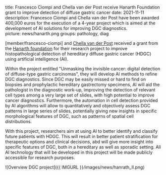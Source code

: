title: Francesco Ciompi and Chella van der Post receive Hanarth Foundation grant to improve detection of diffuse gastric cancer
date: 2021-11-11
description: Francesco Ciompi and Chella van der Post have been awarded 400,000 euros for the execution of a 4-year project which is aimed at the development of AI solutions for improving DGC diagnostics.  
picture: news/hanarth.png
groups: pathology, diag

[member/francesco-ciompi] and [Chella van der Post](https://www.radboudumc.nl/personen/chella-van-der-post) received a grant from the [Hanarth foundation](https://www.hanarthfonds.nl/) for their research project to improve histopathological detection of hereditary diffuse gastric cancer (HDGC) using artificial intelligence (AI). 

Within the project entitled "Unmasking the invisible cancer: digital detection of diffuse-type gastric carcinomas", they will develop AI methods to refine DGC diagnostics. Since DGC may be easily missed or hard to find on biopsies and prophylactic hereditary gastrectomy specimens, AI will aid the pathologist in the diagnostic work-up, improving the detection of relevant cell types among a very large set of slides, with high potential to improve cancer diagnostics. Furthermore, the automation in cell detection provided by AI algorithms will allow to quantitatively and objectively assess DGC patterns in large series of slides, potentially giving new insights in specific morphological  features of DGC, such as patterns of spatial cell distributions.

With this project, researchers aim at using AI to better identify and classify future patients with HDGC. This will result in better patient stratification for therapeutic options and clinical decisions, abd will give more insight into specific features of DGC, both in a hereditary as well as sporadic setting. All AI technology that will be developed in this project will be made publicly accessible for research purposes.

![Overview DGC project]({{ IMGURL }}/images/news/hanrath_II.png)

